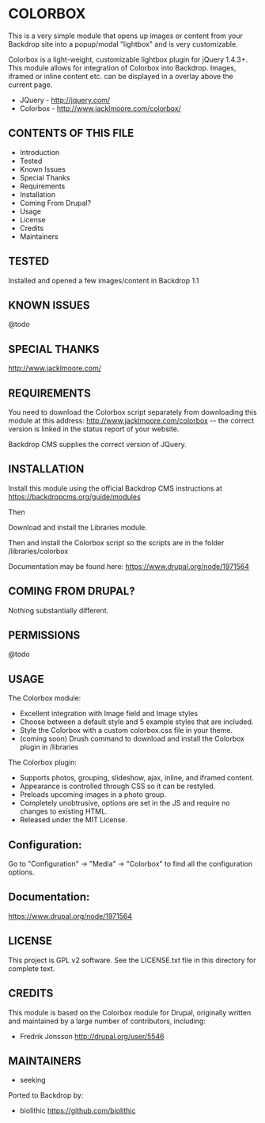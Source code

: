 COLORBOX
===================

This is a very simple module that opens up images or content from your Backdrop site into a popup/modal "lightbox" and is very customizable.

Colorbox is a light-weight, customizable lightbox plugin for jQuery 1.4.3+.  This module allows for integration of Colorbox into Backdrop.  Images, iframed or inline content etc. can be displayed in a overlay above the current page.

* JQuery - http://jquery.com/
* Colorbox - http://www.jacklmoore.com/colorbox/

CONTENTS OF THIS FILE
---------------------

 - Introduction
 - Tested
 - Known Issues
 - Special Thanks
 - Requirements
 - Installation
 - Coming From Drupal?
 - Usage
 - License
 - Credits
 - Maintainers

TESTED
-----

Installed and opened a few images/content in Backdrop 1.1

KNOWN ISSUES
---------------------

@todo

SPECIAL THANKS
--------------

http://www.jacklmoore.com/

REQUIREMENTS
------------

You need to download the Colorbox script separately from downloading this module at this address: http://www.jacklmoore.com/colorbox -- the correct version is linked in the status report of your website.

Backdrop CMS supplies the correct version of JQuery.


INSTALLATION
------------

Install this module using the official Backdrop CMS instructions at https://backdropcms.org/guide/modules

Then

Download and install the Libraries module.

Then and install the Colorbox script so the scripts are in the folder /libraries/colorbox

Documentation may be found here: https://www.drupal.org/node/1971564


COMING FROM DRUPAL?
-------------------

Nothing substantially different.

PERMISSIONS
------------

@todo


USAGE
-----

The Colorbox module:

* Excellent integration with Image field and Image styles
* Choose between a default style and 5 example styles that are included.
* Style the Colorbox with a custom colorbox.css file in your theme.
* (coming soon) Drush command to download and install the Colorbox plugin in /libraries

The Colorbox plugin:

* Supports photos, grouping, slideshow, ajax, inline, and iframed content.
* Appearance is controlled through CSS so it can be restyled.
* Preloads upcoming images in a photo group.
* Completely unobtrusive, options are set in the JS and require no changes to existing HTML.
* Released under the MIT License.

Configuration:
-------------
Go to "Configuration" -> "Media" -> "Colorbox" to find
all the configuration options.

Documentation:
-------------
https://www.drupal.org/node/1971564

LICENSE
-------

This project is GPL v2 software. See the LICENSE.txt file in this directory for complete text.

CREDITS
-----------

This module is based on the Colorbox module for Drupal, originally written and maintained by a large number of contributors, including:

- Fredrik Jonsson <http://drupal.org/user/5546>

MAINTAINERS
-----------

- seeking

Ported to Backdrop by:

 - biolithic <https://github.com/biolithic>
